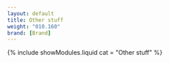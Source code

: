 ```yaml
---
layout: default
title: Other stuff
weight: "010.160"
brand: [Brand]
---
```


{% include showModules.liquid  cat = "Other stuff" %}